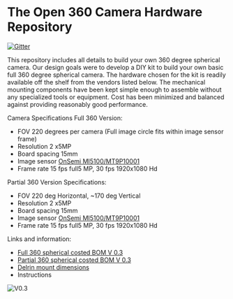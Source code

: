 # The Open 360 Camera Hardware Repository 
[![Gitter](https://badges.gitter.im/Open360cam/360CamHardware.svg)](https://gitter.im/Open360cam/360CamHardware?utm_source=badge&utm_medium=badge&utm_campaign=pr-badge)

This repository includes all details to build your own 360 degree spherical camera. Our design goals were to develop a DIY kit to build your own basic full 360 degree spherical camera. The hardware chosen for the kit is readily available off the shelf from the vendors listed below. The mechanical mounting components have been kept simple enough to assemble without any specialized tools or equipment. Cost has been minimized and balanced against providing reasonably good performance.  

Camera Specifications Full 360 Version:

* FOV 220 degrees per camera (Full image circle fits within image sensor frame)
* Resolution 2 x5MP
* Board spacing 15mm
* Image sensor [OnSemi MI5100/MT9P10001](http://www.onsemi.com/pub_link/Collateral/MT9P001-D.PDF)
* Frame rate 15 fps full5 MP, 30 fps 1920x1080 Hd

Partial 360 Version Specifications:

* FOV 220 deg Horizontal, ~170 deg Vertical
* Resolution 2 x5MP
* Board spacing 15mm
* Image sensor [OnSemi MI5100/MT9P10001](http://www.onsemi.com/pub_link/Collateral/MT9P001-D.PDF)
* Frame rate 15 fps full5 MP, 30 fps 1920x1080 Hd


Links and information:

* [Full 360 spherical costed BOM V 0.3](https://github.com/Open360cam/360CamHardware/blob/gh-pages/BOMV0.03.csv) 
* [Partial 360 spherical costed BOM V 0.3](https://github.com/Open360cam/360CamHardware/blob/gh-pages/BOMV0.03.csv) 
* [Delrin mount dimensions]( https://docs.google.com/drawings/d/1a1yqljNkfvwshJXSAQb4WQnTHRU0a6AmI5eeKOmlvyI/edit?usp=sharing)
* Instructions

![V0.3](http://i.imgur.com/UVtXb0t.jpg?1)

